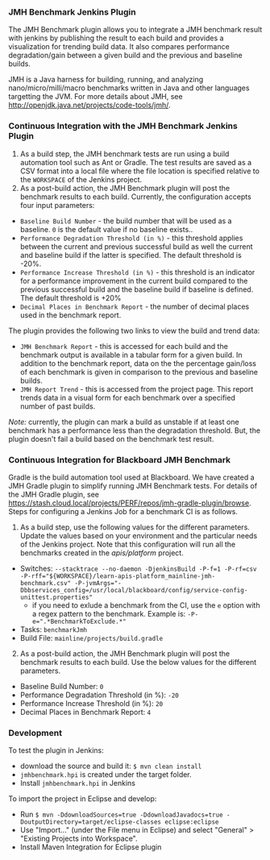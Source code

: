 ### JMH Benchmark Jenkins Plugin ###

The JMH Benchmark plugin allows you to integrate a JMH benchmark result with jenkins by publishing the result to each build and provides a visualization for trending build data. It also compares performance degradation/gain between a given build and the previous and baseline builds. 

JMH is a Java harness for building, running, and analyzing nano/micro/milli/macro benchmarks written in Java and other languages targetting the JVM. For more details about JMH, see http://openjdk.java.net/projects/code-tools/jmh/.

### Continuous Integration with the JMH Benchmark Jenkins Plugin ###

1. As a build step, the JMH benchmark tests are run using a build automation tool such as Ant or Gradle. The test results are saved as a CSV format into a local file where the file location is specified relative to the `WORKSPACE` of the Jenkins project. 
2. As a post-build action, the JMH Benchmark plugin will post the benchmark results to each build. Currently, the configuration accepts four input parameters:
 * `Baseline Build Number` - the build number that will be used as a baseline. `0` is the default value if no baseline exists..
 * `Performance Degradation Threshold (in %)` - this threshold applies between the current and previous successful build as well the current and baseline build if the latter is specified. The default threshold is -20%.
 * `Performance Increase Threshold (in %)` - this threshold is an indicator for a performance improvement in the current build compared to the previous successful build and the baseline build if baseline is defined. The default threshold is +20%
 * `Decimal Places in Benchmark Report` - the number of decimal places used in the benchmark report. 

The plugin provides the following two links to view the build and trend data:  
 
 * `JMH Benchmark Report` - this is accessed for each build and the benchmark output is available in a tabular form for a given build. In addition to the benchmark report, data on the the percentage gain/loss of each benchmark is given in comparison to the previous and baseline builds.
 * `JMH Report Trend` - this is accessed from the project page. This report trends data in a visual form for each benchmark over a specified number of past builds.

*Note:* currently, the plugin can mark a build as unstable if at least one benchmark has a performance less than the degradation threshold. But, the plugin doesn't fail a build based on the benchmark test result.

### Continuous Integration for Blackboard JMH Benchmark ###

Gradle is the build automation tool used at Blackboard. We have created a JMH Gradle plugin to simplify running JMH Benchmark tests. For details of the JMH Gradle plugin, see https://stash.cloud.local/projects/PERF/repos/jmh-gradle-plugin/browse. Steps for configuring a Jenkins Job for a benchmark CI is as follows.

1. As a build step, use the following values for the different parameters. Update the values based on your environment and the particular needs of the Jenkins project. Note that this configuration will run all the benchmarks created in the _apis/platform_ project.
 * Switches: `--stacktrace --no-daemon -DjenkinsBuild -P-f=1 -P-rf=csv -P-rff="${WORKSPACE}/learn-apis-platform_mainline-jmh-benchmark.csv" -P-jvmArgs="-Dbbservices_config=/usr/local/blackboard/config/service-config-unittest.properties"`
	 * if you need to exlude a benchmark from the CI, use the `e` option with a regex pattern to the benchmark. Example is: `-P-e=".*BenchmarkToExclude.*"` 
 * Tasks: `benchmarkJmh`
 * Build File: `mainline/projects/build.gradle`
2. As a post-build action, the JMH Benchmark plugin will post the benchmark results to each build. Use the below values for the different parameters.
 * Baseline Build Number: `0`
 * Performance Degradation Threshold (in %): `-20`
 * Performance Increase Threshold (in %): `20`
 * Decimal Places in Benchmark Report: `4`

### Development ###

To test the plugin in Jenkins:

* download the source and build it: `$ mvn clean install`
* `jmhbenchmark.hpi` is created under the target folder. 
*  Install `jmhbenchmark.hpi` in Jenkins

To import the project in Eclipse and develop:

* Run `$ mvn -DdownloadSources=true -DdownloadJavadocs=true -DoutputDirectory=target/eclipse-classes eclipse:eclipse`
* Use "Import..." (under the File menu in Eclipse) and select "General" > "Existing Projects into Workspace". 
* Install Maven Integration for Eclipse plugin 